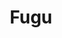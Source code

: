 ---
draft: false
title: Fugu
content:
  id: fugu
  name: Fugu
  website: https://fugu.lol/
  short_description: Fugu is a product analytics software with a strong focus on simplicity and privacy-friendliness.
---